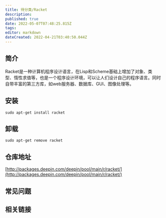```yaml
---
title: 待分类/Racket
description: 
published: true
date: 2022-05-07T07:48:25.815Z
tags: 
editor: markdown
dateCreated: 2022-04-21T03:40:50.044Z
---
```


## 简介

Racket是一种计算机程序设计语言，在Lisp和Scheme基础上增加了对象、类型、惰性求值等，也是一个程序设计环境，可以让人们设计自己的程序语言。同时自带丰富的第三方库，如web服务器、数据库、GUI、图像处理等。

## 安装

`sudo apt-get install racket`

## 卸载

`sudo apt-get remove racket`

## 仓库地址

[http://packages.deepin.com/deepin/pool/main/r/racket/](http://packages.deepin.com/deepin/pool/main/r/racket/)


## 常见问题


## 相关链接